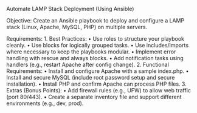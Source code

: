 Automate LAMP Stack Deployment (Using Ansible)

Objective:
Create an Ansible playbook to deploy and configure a LAMP stack (Linux, Apache, MySQL, PHP) on multiple servers.

Requirements:
	1.	Best Practices:
		•	Use roles to structure your playbook cleanly.
		•	Use blocks for logically grouped tasks.
		•	Use includes/imports where necessary to keep the playbooks modular.
		•	Implement error handling with rescue and always blocks.
		•	Add notification tasks using handlers (e.g., restart Apache after config change).
	2.	Functional Requirements:
		•	Install and configure Apache with a sample index.php.
		•	Install and secure MySQL (include root password setup and secure installation).
		•	Install PHP and confirm Apache can process PHP files.
	3.	Extras (Bonus Points):
		•	Add firewall rules (e.g., UFW) to allow web traffic (port 80/443).
		•	Create a separate inventory file and support different environments (e.g., dev, prod).
